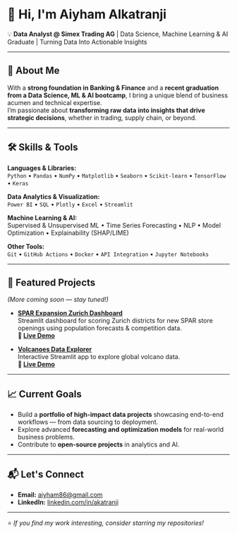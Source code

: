 # 👋 Hi, I'm Aiyham Alkatranji  

💡 **Data Analyst @ Simex Trading AG** | Data Science, Machine Learning & AI Graduate | Turning Data Into Actionable Insights  

---

## 🚀 About Me
With a **strong foundation in Banking & Finance** and a **recent graduation from a Data Science, ML & AI bootcamp**, I bring a unique blend of business acumen and technical expertise.  
I’m passionate about **transforming raw data into insights that drive strategic decisions**, whether in trading, supply chain, or beyond.  

---

## 🛠 Skills & Tools

**Languages & Libraries:**  
`Python` • `Pandas` • `NumPy` • `Matplotlib` • `Seaborn` • `Scikit-learn` • `TensorFlow` • `Keras`

**Data Analytics & Visualization:**  
`Power BI` • `SQL` • `Plotly` • `Excel` • `Streamlit`

**Machine Learning & AI:**  
Supervised & Unsupervised ML • Time Series Forecasting • NLP • Model Optimization • Explainability (SHAP/LIME)

**Other Tools:**  
`Git` • `GitHub Actions` • `Docker` • `API Integration` • `Jupyter Notebooks`

---

## 📌 Featured Projects  
*(More coming soon — stay tuned!)*  

- [**SPAR Expansion Zurich Dashboard**](https://github.com/aiyham86/spar-expansion-zurich)  
  Streamlit dashboard for scoring Zurich districts for new SPAR store openings using population forecasts & competition data.  
  **🔗 [Live Demo](https://zuriscope-spar-expansion.streamlit.app/)**  

- [**Volcanoes Data Explorer**](https://github.com/aiyham86/volcanoes-streamlit)  
  Interactive Streamlit app to explore global volcano data.  
  **🔗 [Live Demo](https://zuriscope-spar-expansion.streamlit.app/)**
 

---

## 📈 Current Goals
- Build a **portfolio of high-impact data projects** showcasing end-to-end workflows — from data sourcing to deployment.  
- Explore advanced **forecasting and optimization models** for real-world business problems.  
- Contribute to **open-source projects** in analytics and AI.  

---

## 📬 Let's Connect
- **Email:** [aiyham86@gmail.com](mailto:aiyham86@gmail.com)  
- **LinkedIn:** [linkedin.com/in/akatranji](https://www.linkedin.com/in/akatranji)  

---

⭐ _If you find my work interesting, consider starring my repositories!_
